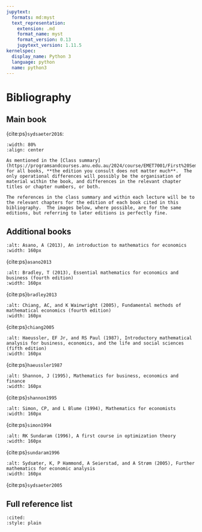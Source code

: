 ```yaml
---
jupytext:
  formats: md:myst
  text_representation:
    extension: .md
    format_name: myst
    format_version: 0.13
    jupytext_version: 1.11.5
kernelspec:
  display_name: Python 3
  language: python
  name: python3
---
```


# Bibliography


## Main book 

{cite:ps}`sydsaeter2016`:

```{figure} _static/img/bibliography/shsc2016.png
:width: 80%
:align: center
```

```{note}
As mentioned in the [Class summary](https://programsandcourses.anu.edu.au/2024/course/EMET7001/First%20Semester/4098), for all books, **the edition you consult does not matter much**.  The only operational differences will possibly be the organisation of material within the book, and differences in the relevant chapter titles or chapter numbers, or both. 

The references in the class summary and within each lecture will be to the relevant chapters for the edition of each book cited in this bibliography.  The images below, where possible, are for the same editions, but referring to later editions is perfectly fine.
```

## Additional books

```{image} _static/img/bibliography/asano2013.png
:alt: Asano, A (2013), An introduction to mathematics for economics
:width: 160px
```
{cite:ps}`asano2013`

```{image} _static/img/bibliography/bradley2013.png
:alt: Bradley, T (2013), Essential mathematics for economics and business (fourth edition)
:width: 160px
```
{cite:ps}`bradley2013`

```{image} _static/img/bibliography/chiang2005.png
:alt: Chiang, AC, and K Wainwright (2005), Fundamental methods of mathematical economics (fourth edition)
:width: 160px
```
{cite:ps}`chiang2005`

```{image} _static/img/bibliography/haeussler1987.png
:alt: Haeussler, EF Jr, and RS Paul (1987), Introductory mathematical analysis for business, economics, and the life and social sciences (fifth edition)
:width: 160px
```
{cite:ps}`haeussler1987`

```{image} _static/img/bibliography/shannon1995.png
:alt: Shannon, J (1995), Mathematics for business, economics and finance
:width: 160px
```
{cite:ps}`shannon1995`

```{image} _static/img/bibliography/simon1994.png
:alt: Simon, CP, and L Blume (1994), Mathematics for economists
:width: 160px
```
{cite:ps}`simon1994`

```{image} _static/img/bibliography/sundaram1996.png
:alt: RK Sundaram (1996), A first course in optimization theory
:width: 160px
```
{cite:ps}`sundaram1996`


```{image} _static/img/bibliography/sydsaeter2005.png
:alt: Sydsæter, K, P Hammond, A Seierstad, and A Strøm (2005), Further mathematics for economic analysis
:width: 160px
```
{cite:ps}`sydsaeter2005`



## Full reference list

```{bibliography}
:cited:
:style: plain
```
